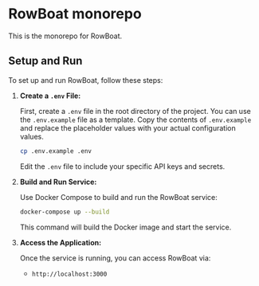 # RowBoat monorepo

This is the monorepo for RowBoat.

## Setup and Run

To set up and run RowBoat, follow these steps:

1. **Create a `.env` File:**

   First, create a `.env` file in the root directory of the project. You can use the `.env.example` file as a template. Copy the contents of `.env.example` and replace the placeholder values with your actual configuration values.

   ```bash
   cp .env.example .env
   ```

   Edit the `.env` file to include your specific API keys and secrets.

2. **Build and Run Service:**

   Use Docker Compose to build and run the RowBoat service:

   ```bash
   docker-compose up --build
   ```

   This command will build the Docker image and start the service.

3. **Access the Application:**

   Once the service is running, you can access RowBoat via:

   - `http://localhost:3000`
